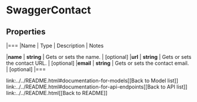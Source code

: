 # SwaggerContact

## Properties
|===
|Name | Type | Description | Notes

|**name** | **string** | Gets or sets the name. | [optional] 
|**url** | **string** | Gets or sets the contact URL. | [optional] 
|**email** | **string** | Gets or sets the contact email. | [optional] 
|===

link:../../README.html#documentation-for-models[[Back to Model list]] link:../../README.html#documentation-for-api-endpoints[[Back to API list]] link:../../README.html[[Back to README]]


